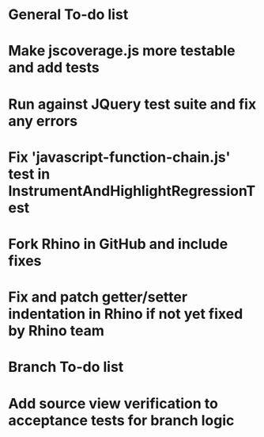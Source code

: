 General To-do list
==================
# Make jscoverage.js more testable and add tests
# Run against JQuery test suite and fix any errors
# Fix 'javascript-function-chain.js' test in InstrumentAndHighlightRegressionTest
# Fork Rhino in GitHub and include fixes
# Fix and patch getter/setter indentation in Rhino if not yet fixed by Rhino team

Branch To-do list
==================
# Add source view verification to acceptance tests for branch logic
